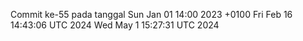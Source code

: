 Commit ke-55 pada tanggal Sun Jan 01 14:00 2023 +0100
Fri Feb 16 14:43:06 UTC 2024
Wed May  1 15:27:31 UTC 2024

